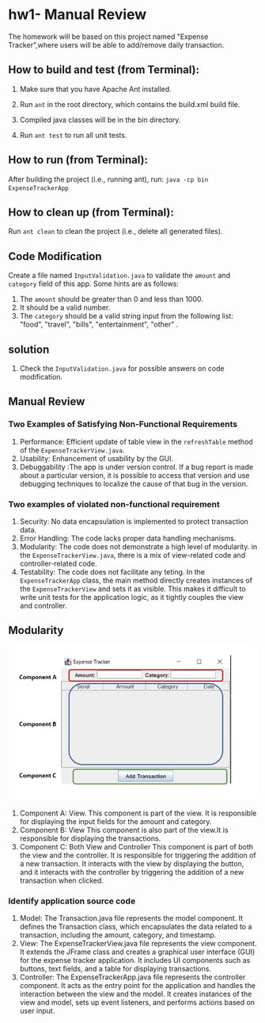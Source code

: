 # hw1- Manual Review

The homework will be based on this project named "Expense Tracker",where users will be able to add/remove daily transaction. 

## How to build and test (from Terminal):
1. Make sure that you have Apache Ant installed.

2. Run ```ant``` in the root directory, which contains the build.xml build file.

3. Compiled java classes will be in the bin directory.

4. Run ```ant test``` to run all unit tests.

## How to run (from Terminal):
After building the project (i.e., running ant), run: ```java -cp bin ExpenseTrackerApp```

## How to clean up (from Terminal):
Run ```ant clean``` to clean the project (i.e., delete all generated files).

## Code Modification

Create a file named ```InputValidation.java```  to validate the ```amount``` and ```category``` field of this app. Some hints are as follows:
1. The ```amount``` should be greater than 0 and less than 1000. 
2. It should be a valid number. 
3. The ```category``` should be a valid string input from the following list: "food", "travel", "bills", "entertainment", "other" . 


## solution
1. Check the ```InputValidation.java``` for possible answers on code modification. 

## Manual Review

### Two Examples of Satisfying Non-Functional Requirements
1. Performance: Efficient update of table view in the ```refreshTable``` method of the ```ExpenseTrackerView.java```. 
2. Usability: Enhancement of usability by the GUI. 
3. Debuggability :The app is under version control. If a bug report is made about a particular version, it is possible to access that version and use debugging techniques to localize the cause of that bug in the version.

### Two examples of violated non-functional requirement
1. Security: No data encapsulation is implemented to protect transaction data. 
2. Error Handling: The code lacks proper data handling mechanisms. 
3. Modularity: The code does not demonstrate a high level of modularity. in the ```ExpenseTrackerView.java```, there is a mix of view-related code and controller-related code. 
4. Testability: The code does not facilitate any teting. In the ```ExpenseTrackerApp``` class, the main method directly creates instances of the ```ExpenseTrackerView``` and sets it as visible. This makes it difficult to write unit tests for the application logic, as it tightly couples the view and controller. 

## Modularity 

![UI Components](ui_components.png)

1. Component A: View. 
This component is part of the view. It is responsible for displaying the input fields for the amount and category.
2. Component B: View
This component is also part of the view.It is responsible for displaying the transactions.
3. Component C: Both View and Controller
This component is part of both the view and the controller. It is responsible for triggering the addition of a new transaction. It interacts with the view by displaying the button, and it interacts with the controller by triggering the addition of a new transaction when clicked.

### Identify application source code

1. Model: 
The Transaction.java file represents the model component. It defines the Transaction class, which encapsulates the data related to a transaction, including the amount, category, and timestamp.
2. View: 
The ExpenseTrackerView.java file represents the view component. It extends the JFrame class and creates a graphical user interface (GUI) for the expense tracker application. It includes UI components such as buttons, text fields, and a table for displaying transactions.
3. Controller:
The ExpenseTrackerApp.java file represents the controller component. It acts as the entry point for the application and handles the interaction between the view and the model. It creates instances of the view and model, sets up event listeners, and performs actions based on user input.
